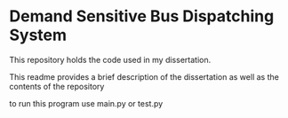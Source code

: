 # Demand Sensitive Bus Dispatching System
This repository holds the code used in my dissertation.

This readme provides a brief description of the dissertation as well as the contents of the repository

to run this program use main.py or test.py
